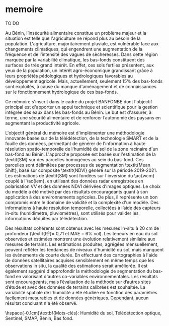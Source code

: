 # memoire

TO DO

Au Bénin, l’insécurité alimentaire constitue un problème majeur et la situation est telle que l'agriculture ne répond plus au besoin de la population. L'agriculture, majoritairement pluviale, est vulnérable face aux changements climatiques, qui engendrent une augmentation de la fréquence et de l’intensité des vagues de sècheresses. Dans cette région marquée par la variabilité climatique, les bas-fonds constituent des surfaces de très grand intérêt. En effet, ces sols fertiles présentent, aux yeux de la population, un intérêt agro-économique grandissant grâce à leurs propriétés pédologiques et hydrologiques favorables au développement agricole. Mais, actuellement, seulement 15\% des bas-fonds sont exploités, à cause du manque d'aménagement et de connaissances sur le fonctionnement hydrologique de ces bas-fonds.

Ce mémoire s'inscrit dans le cadre du projet BANFONBE dont l'objectif principal est d'apporter un appui technique et scientifique pour la gestion intégrée des eaux dans les bas-fonds au Bénin. Le but est d'assurer, à terme, une sécurité alimentaire et de renforcer l’autonomie des paysans en augmentant la productivité agricole. 

L'objectif général du mémoire est d'implémenter une méthodologie innovante basée sur de la télédétection, de la technologie SMART et de la fouille des données, permettant de générer de l'information à haute résolution spatio-temporelle de l'humidité du sol de la zone racinaire d'un bas-fond au Bénin. L'approche proposée est basée sur l'estimation de la \textit{SM} sur des parcelles homogènes au sein du bas-fond. Ces parcelles sont délimitées par processus de segmentation \textit{Mean Shift}, basé sur composite \textit{NDVI} généré sur la période 2019-2021. Les estimations de \textit{SM} sont fondées sur l'inversion du \ac{wcm} couplé à l'\ac{iem}, en utilisant des données radar enregistrées en polarisation VV et des données NDVI dérivées d'images optiques. Le choix du modèle a été motivé par des résultats encourageants quant à son application à des environnements agricoles. De plus, il représente un bon compromis entre le domaine de validité et la complexité d'un modèle. Des informations à haute résolution temporelle, collectées à l’aide des capteurs in-situ (humidimètre, pluviomètres), sont utilisés pour valider les informations déduites par télédétection. 

Des résultats cohérents sont obtenus avec les mesures in-situ à 20 cm de profondeur (\textit{R²}= 0,71 et MAE = 6\% vol). Les teneurs en eau du sol observées et estimées montrent une évolution relativement similaire aux mesures de terrains. Les estimations produites, agrégées mensuellement, peuvent refléter les tendances de niveaux d'humidité du sol, mais manquent les évènements de courte durée. En effectuant des cartographies à l'aide de données satellitaires acquises sensiblement en même temps que les observations in situ, la qualité des estimations serait améliorée. Il est également suggéré d'approfondir la méthodologie de segmentation du bas-fond en valorisant d'autres co-variables environnementales. Les résultats sont encourageants, mais l’évaluation de la méthode sur d’autres sites d’étude et avec des données de terrains calibrées est souhaitée. La variabilité spatiale de l'humidité a été étudiée en fonction des paramètres facilement mesurables et de données génériques. Cependant, aucun résultat concluant n'a été observé.

\hspace{-0.1cm}\textbf{Mots-clés}: Humidité du sol, Télédétection optique, Sentinel, SMAP, Bénin, Bas fond.
